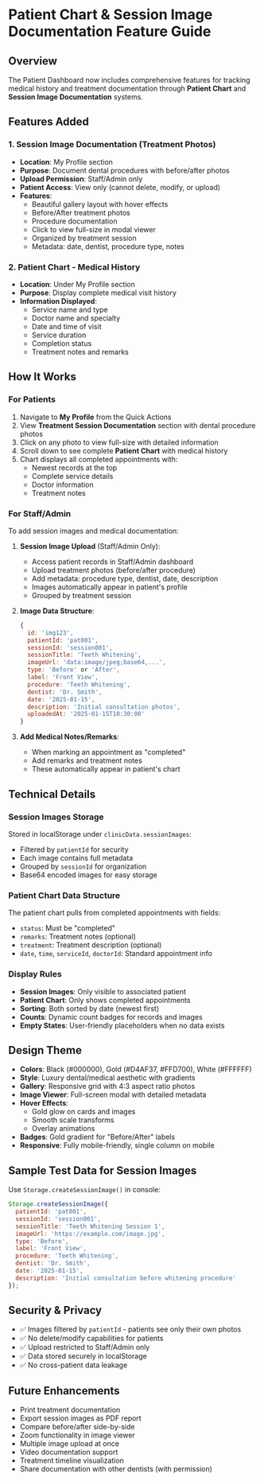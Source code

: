 # Patient Chart & Session Image Documentation Feature Guide

## Overview
The Patient Dashboard now includes comprehensive features for tracking medical history and treatment documentation through **Patient Chart** and **Session Image Documentation** systems.

## Features Added

### 1. Session Image Documentation (Treatment Photos)
- **Location**: My Profile section
- **Purpose**: Document dental procedures with before/after photos
- **Upload Permission**: Staff/Admin only
- **Patient Access**: View only (cannot delete, modify, or upload)
- **Features**:
  - Beautiful gallery layout with hover effects
  - Before/After treatment photos
  - Procedure documentation
  - Click to view full-size in modal viewer
  - Organized by treatment session
  - Metadata: date, dentist, procedure type, notes

### 2. Patient Chart - Medical History
- **Location**: Under My Profile section
- **Purpose**: Display complete medical visit history
- **Information Displayed**:
  - Service name and type
  - Doctor name and specialty
  - Date and time of visit
  - Service duration
  - Completion status
  - Treatment notes and remarks

## How It Works

### For Patients
1. Navigate to **My Profile** from the Quick Actions
2. View **Treatment Session Documentation** section with dental procedure photos
3. Click on any photo to view full-size with detailed information
4. Scroll down to see complete **Patient Chart** with medical history
5. Chart displays all completed appointments with:
   - Newest records at the top
   - Complete service details
   - Doctor information
   - Treatment notes

### For Staff/Admin
To add session images and medical documentation:

1. **Session Image Upload** (Staff/Admin Only):
   - Access patient records in Staff/Admin dashboard
   - Upload treatment photos (before/after procedure)
   - Add metadata: procedure type, dentist, date, description
   - Images automatically appear in patient's profile
   - Grouped by treatment session
   
2. **Image Data Structure**:
   ```javascript
   {
     id: 'img123',
     patientId: 'pat001',
     sessionId: 'session001',
     sessionTitle: 'Teeth Whitening',
     imageUrl: 'data:image/jpeg;base64,...',
     type: 'Before' or 'After',
     label: 'Front View',
     procedure: 'Teeth Whitening',
     dentist: 'Dr. Smith',
     date: '2025-01-15',
     description: 'Initial consultation photos',
     uploadedAt: '2025-01-15T10:30:00'
   }
   ```

3. **Add Medical Notes/Remarks**:
   - When marking an appointment as "completed"
   - Add remarks and treatment notes
   - These automatically appear in patient's chart

## Technical Details

### Session Images Storage
Stored in localStorage under `clinicData.sessionImages`:
- Filtered by `patientId` for security
- Each image contains full metadata
- Grouped by `sessionId` for organization
- Base64 encoded images for easy storage

### Patient Chart Data Structure  
The patient chart pulls from completed appointments with fields:
- `status`: Must be "completed" 
- `remarks`: Treatment notes (optional)
- `treatment`: Treatment description (optional)
- `date`, `time`, `serviceId`, `doctorId`: Standard appointment info

### Display Rules
- **Session Images**: Only visible to associated patient
- **Patient Chart**: Only shows completed appointments
- **Sorting**: Both sorted by date (newest first)
- **Counts**: Dynamic count badges for records and images
- **Empty States**: User-friendly placeholders when no data exists

## Design Theme
- **Colors**: Black (#000000), Gold (#D4AF37, #FFD700), White (#FFFFFF)
- **Style**: Luxury dental/medical aesthetic with gradients
- **Gallery**: Responsive grid with 4:3 aspect ratio photos
- **Image Viewer**: Full-screen modal with detailed metadata
- **Hover Effects**: 
  - Gold glow on cards and images
  - Smooth scale transforms
  - Overlay animations
- **Badges**: Gold gradient for "Before/After" labels
- **Responsive**: Fully mobile-friendly, single column on mobile

## Sample Test Data for Session Images

Use `Storage.createSessionImage()` in console:
```javascript
Storage.createSessionImage({
  patientId: 'pat001',
  sessionId: 'session001',
  sessionTitle: 'Teeth Whitening Session 1',
  imageUrl: 'https://example.com/image.jpg',
  type: 'Before',
  label: 'Front View',
  procedure: 'Teeth Whitening',
  dentist: 'Dr. Smith',
  date: '2025-01-15',
  description: 'Initial consultation before whitening procedure'
});
```

## Security & Privacy
- ✅ Images filtered by `patientId` - patients see only their own photos
- ✅ No delete/modify capabilities for patients
- ✅ Upload restricted to Staff/Admin only
- ✅ Data stored securely in localStorage
- ✅ No cross-patient data leakage

## Future Enhancements
- Print treatment documentation
- Export session images as PDF report
- Compare before/after side-by-side
- Zoom functionality in image viewer
- Multiple image upload at once
- Video documentation support
- Treatment timeline visualization
- Share documentation with other dentists (with permission)

